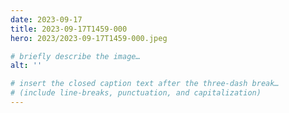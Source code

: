 ```yaml
---
date: 2023-09-17
title: 2023-09-17T1459-000
hero: 2023/2023-09-17T1459-000.jpeg

# briefly describe the image…
alt: ''

# insert the closed caption text after the three-dash break…
# (include line-breaks, punctuation, and capitalization)
---
```


